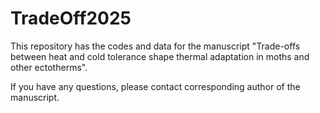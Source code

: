 # TradeOff2025

This repository has the codes and data for the manuscript "Trade-offs between heat and cold tolerance shape thermal adaptation in moths and other ectotherms".

If you have any questions, please contact corresponding author of the manuscript.
